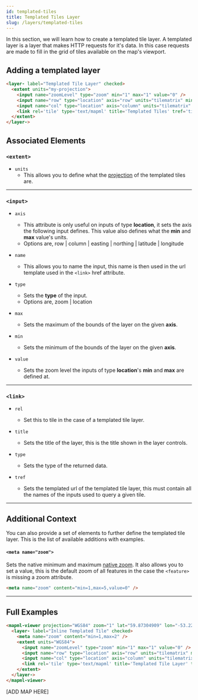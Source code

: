 ```yaml
---
id: templated-tiles
title: Templated Tiles Layer
slug: /layers/templated-tiles
---
```


In this section, we will learn how to create a templated tile layer. A templated layer is a layer that makes HTTP requests for it's data. In this case requests are made to fill in the grid of tiles available on the map's viewport.

## Adding a templated layer

```html
<layer- label="Templated Tile Layer" checked>
  <extent units="my-projection">
    <input name="zoomLevel" type="zoom" min="1" max="1" value="0" />
    <input name="row" type="location" axis="row" units="tilematrix" min="0" max="2" />
    <input name="col" type="location" axis="column" units="tilematrix" min="0" max="2" />
    <link rel='tile' type='text/mapml' title='Templated Tiles' tref='tiles/{zoomLevel}/r{row}_c{col}.mapml' />
  </extent>
</layer->
```

## Associated Elements

### `<extent>`

- `units`
  - This allows you to define what the [projection](http://example.org/) of the templated tiles are.

---

### `<input>`

- `axis`
  - This attribute is only useful on inputs of type <strong>location</strong>, it sets the axis the following input defines. This value also defines what the <strong>min</strong> and <strong>max</strong> value's units.
  - Options are, row | column | easting | northing | latitude | longitude

- `name`
  - This allows you to name the input, this name is then used in the url template used in the `<link>` href attribute.

- `type`
  - Sets the <strong>type</strong> of the input.
  - Options are, zoom | location

- `max`
  - Sets the maximum of the bounds of the layer on the given <strong>axis</strong>.

- `min`
  - Sets the minimum of the bounds of the layer on the given <strong>axis</strong>.

- `value`
  - Sets the zoom level the inputs of type <strong>location</strong>'s <strong>min</strong> and <strong>max</strong> are defined at.

---

### `<link>`

- `rel`
  - Set this to tile in the case of a templated tile layer.

- `title`
  - Sets the title of the layer, this is the title shown in the layer controls.

- `type`
  - Sets the type of the returned data.

- `tref`
  - Sets the templated url of the templated tile layer, this must contain all the names of the inputs used to query a given tile.

---

## Additional Context

You can also provide a set of elements to further define the templated tile layer. This is the list of available additions with examples.

#### `<meta name="zoom">`
Sets the native minimum and maximum [native zoom](http://example.org/). It also allows you to set a value, this is the default zoom of all features in the case the `<feature>` is missing a zoom attribute.

```html
<meta name="zoom" content="min=1,max=5,value=0" />
```

---

## Full Examples

```html
<mapml-viewer projection="WGS84" zoom="1" lat="59.87304909" lon="-53.22587225" width="900" height="400" controls>
  <layer- label="Inline Templated Tile" checked>
    <meta name="zoom" content="min=1,max=2" />
    <extent units="WGS84">
      <input name="zoomLevel" type="zoom" min="1" max="1" value="0" />
      <input name="row" type="location" axis="row" units="tilematrix" min="0" max="2" />
      <input name="col" type="location" axis="column" units="tilematrix" min="0" max="2" />
      <link rel='tile' type='text/mapml' title='Templated Tile Layer' tref='data/wgs84/{zoomLevel}/r{row}_c{col}.mapml' />
    </extent>
  </layer->
</mapml-viewer>
```

[ADD MAP HERE]